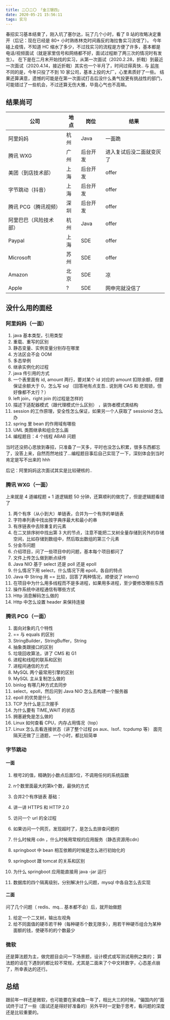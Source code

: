 ```yaml
---
title: 二〇二〇 「金三银四」
date: 2020-05-21 15:56:11
tags: 实习
---
```


春招实习基本结束了，刚入坑了塞尔达，玩了几个小时，看了 B 站的攻略决定重开（后记：现在已经是 80+ 小时熟练林克时间盾反的海拉鲁实习流氓了）。
今年碰上疫情，不知道 HC 缩水了多少，不过找实习的流程是方便了许多，基本都是电话/视频面试（就是家里信号和网络都不好，面试过程断了两三次的情况时有发生）。
在下是在二月末开始找的实习，从第一次面试（2020.2.28，折戟）到最近一次面试（2020.4.14，接近折戟）其实也一个半月了，时间过得真快..
与 [前年](https://www.aneureka.cn/2019-spring-internship-2018-05-12/) 不同的是，今年只投了不到 10 家公司，基本上投的大厂，心里素质好了一些。
结果还算满意，遗憾的可能是在第一次面试打击后没什么勇气投更有挑战性的部门，可能错过了一些机会，不过还算无伤大雅，毕竟心气也不高嘛。<!-- more -->

## 结果尚可

<table>
<thead>
<tr>
<th>公司</th>
<th>地点</th>
<th>岗位</th>
<th>结果</th>
</tr>
</thead>
<tbody><tr>
<td>阿里妈妈</td>
<td>杭州</td>
<td>Java</td>
<td>一面跪</td>
</tr>
<tr>
<td>腾讯 WXG</td>
<td>广州</td>
<td>后台开发</td>
<td>进入复试后没二面就变灰了</td>
</tr>
<tr>
<td>美团（到店技术部）</td>
<td>上海</td>
<td>后台开发</td>
<td>offer</td>
</tr>
<tr>
<td>字节跳动（抖音）</td>
<td>上海</td>
<td>后台开发</td>
<td>offer</td>
</tr>
<tr>
<td>腾讯 PCG（腾讯视频）</td>
<td>深圳</td>
<td>后台开发</td>
<td>offer</td>
</tr>
<tr>
<td>阿里巴巴（风险技术部）</td>
<td>杭州</td>
<td>Java</td>
<td>offer</td>
</tr>
<tr>
<td>Paypal</td>
<td>上海</td>
<td>SDE</td>
<td>offer</td>
</tr>
<tr>
<td>Microsoft</td>
<td>苏州</td>
<td>SDE</td>
<td>offer</td>
</tr>
<tr>
<td>Amazon</td>
<td>北京</td>
<td>SDE</td>
<td>凉</td>
</tr>
<tr>
<td>Apple</td>
<td>?</td>
<td>SDE</td>
<td>网申完就没信了</td>
</tr>
</tbody></table>

## 没什么用的面经

### 阿里妈妈（一面）

1. java 基本类型，引用类型 
2. 重载、重写的区别 
3. 静态变量、实例变量分别存在哪里
4. 方法区会不会 OOM 
5. 多态举例
6. 继承实例化的过程 
7. java 传引用的方式 
8. 一个表里面有 id, amount 两行，要对某个 id 对应的 amount 扣除余额，但要保证余额大于 0，怎么写 sql （回答地有点支吾.. 说到用 CAS 和 悲观锁，但好像都不太行？）
9. left join，right join 的过程是怎样的
10. 描述下适配器模式（跟代理模式什么区别） ，装饰者模式类结构
11. session 的工作原理，安全性怎么保证，如果另一个人获取了 sessionid 怎么办
12. spring 里 bean 的作用域有哪些
13. UML 类图继承和组合怎么画 
14. 编程题目：4 个线程 ABAB 问题 

当时还没把心思放到春招，只准备了一天多，平时也没怎么积累，很多东西都忘了，没答上来，自然而然地挂了...编程题目事后自己实现了一下，深刻体会到当时肯定是写不出来的 hhh

后记：阿里妈妈这次面试其实是比较硬核的..

### 腾讯 WXG（一面）

上来就是 4 道编程题 + 1 道逻辑题 50 分钟，还算顺利的做完了，但是逻辑题看错了

1. 两个有序（从小到大）单链表，合并为一个有序的单链表
2. 字符串列表中找出按字典序最大和最小的串
3. 有序链表中去除重复的元素
4. 在二叉排序树中找出第 3 大的节点，注意不能把二叉树全量存储到另外的存储空间，比如存储到数组中，然后取出数组的第三个元素
5. 分金币问题
6. 介绍项目，问了一些项目中的问题，基本每个项目都问了
7. 文件上传怎么做到断点续传
8. Java NIO 基于 select 还是 poll 还是 epoll
9. 什么情况下用 select，什么情况下用 epoll，各自的特点
10. Java 中 String 用 == 比较，回答了两种情况，顺便说了 intern()
11. 在项目中为什么用多线程而不是多进程，如果用多进程，至少要修改哪些东西
12. 操作系统中进程通信有哪些方式
13. Http 消息解码怎么做的
14. Http 中怎么设置 header 来保持连接

### 腾讯 PCG（一面）

1. 面向对象的几个特性
2. == 与 equals 的区别
3. StringBuilder，StringBuffer，String
4. 抽象类跟接口的区别
5. 垃圾回收算法，讲了 CMS 和 G1
6. 进程和线程的联系和区别
7. 进程间通信的方式
8. MySQL 两个最常用引擎的区别
9. MySQL 主从复制怎么做的
10. binlog 有哪几种方式去同步
11. select，epoll，然后问到 Java NIO 怎么去构建一个服务器
12. epoll 的优势是什么
13. TCP 为什么是三次握手
14. 为什么要有 TIME_WAIT 的状态
15. 拥塞避免是怎么做的
16. Linux 如何查看 CPU，内存占用情况（top）
17. Linux 怎么去看连接状态（讲了整个过程 ps aux、lsof、tcpdump 等）
    面完隔天还做了三道题，一个小时，都比较简单

### 字节跳动

#### 一面

1. 根号2的值，精确到小数点后面5位，不调用任何的系统函数

1. n个数里面最大的第k个数，最快的方式
2. 合并2个有序链表
   基础：
3. 讲一讲 HTTPS 和 HTTP 2.0
4. 访问一个 url 的全过程
5. 如果访问一个网页，发现超时了，是怎么去排查问题的
6. 什么时候用 cdn ，什么时候用常规的应用服务（静态资源用cdn）
7. springboot 中 bean 相互依赖的时候是怎么进行初始化的
8. springboot 跟 tomcat 的关系和区别
9. 为什么 springboot 应用能直接用 java -jar 运行
10. 数据库的四个隔离级别，分别解决什么问题，mysql 中各自怎么去实现

#### 二面

问了几个问题（ redis、mq... 基本都不会）后，就开始做题

1. 给定一个二叉树，输出左视角
2. 给不同面值的硬币若干种（每种硬币个数无限多），用若干种硬币组合为某种面额的钱，使硬币的的个数最少

### 微软

还是算法题为主，做完题目会问一下场景题，设计模式或写测试用例之类的；
算法题的话在下遇到的都比较不常规，尤其是二面来了个中文转数字，心态差点崩了，所幸表达的还行。

## 总结

跟前年一样还是微软，也可能要在家咸鱼一年了，相比大三的时候，“偏国内的”面试终于过了一些（面试还是得好好准备的）另外平时一定勤于思考，看问题的深度还是比较重要的。